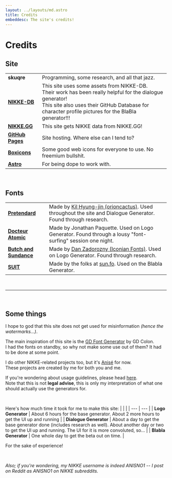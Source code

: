 ```yaml
---
layout: ../layouts/md.astro
title: Credits
embeddesc: The site's credits!
---
```


# Credits

## Site
| | |
| --- | --- |
| **skuqre** | Programming, some research, and all that jazz. |
| [**NIKKE-DB**](https://nikke-db.pages.dev) | This site uses some assets from NIKKE-DB.<br>Their work has been really helpful for the dialogue generator!<br>This site also uses their GitHub Database for character profile pictures for the BlaBla generator!!! |
| [**NIKKE.GG**](https://nikke.gg) | This site gets NIKKE data from NIKKE.GG! |
| [**GitHub Pages**](https://pages.github.com) | Site hosting. Where else can I tend to? |
| [**Boxicons**](https://boxicons.com) | Some good web icons for everyone to use. No freemium bullshit. |
| [**Astro**](https://astro.build) | For being dope to work with. |

<br>

## Fonts
| | |
| --- | --- |
| [**Pretendard**](https://cactus.tistory.com/306) | Made by [Kil Hyung-jin (orioncactus)](https://github.com/orioncactus). Used throughout the site and Dialogue Generator. Found through research. |
| [**Docteur Atomic**](https://www.dafont.com/docteur-atomic.font) | Made by Jonathan Paquette. Used on Logo Generator. Found through a lousy "font-surfing" session one night. |
| [**Butch and Sundance**](https://www.dafont.com/butch-sundance.font) | Made by [Dan Zadorozny (Iconian Fonts)](https://www.iconian.com). Used on Logo Generator. Found through research. |
| [**SUIT**](https://sun.fo/suit/) | Made by the folks at [sun.fo](https://sun.fo/). Used on the Blabla Generator. |

<br>

---

<br>

## Some things

I hope to god that this site does not get used for misinformation *(hence the watermarks...)*.

The main inspiration of this site is the [GD Font Generator](https://gdcolon.com/gdfont) by GD Colon. <br>
I had the fonts on standby, so why not make some use out of them? It had to be done at some point.

I do other NIKKE-related projects too, but it's [Anisé](https://github.com/skuqre/anise) for now.<br>
These projects are created by me for both you and me.

If you're wondering about usage guidelines, please head [here](/nikke-font-generator/usage).<br>
Note that this is not **legal advise**, this is only my interpretation of what one should actually use the generators for.

<br>

Here's how much time it took for me to make this site:
| | |
| --- | --- |
| **Logo Generator** | About 6 hours for the base generator. About 2 more hours to get the UI up and running |
| **Dialogue Generator** | About a day to get the base generator done (includes research as well). About another day or two to get the UI up and running. The UI for it is more convoluted, so... |
| **Blabla Generator** | One whole day to get the beta out on time. |

For the sake of experience!

<br>

*Also; if you're wondering, my NIKKE username is indeed ANISNO1 -- I post on Reddit as ANISNO1 on NIKKE subreddits.*

<br>

